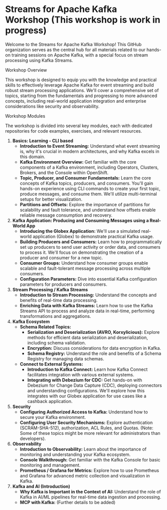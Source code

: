 # Streams for Apache Kafka Workshop (This workshop is work in progress)

Welcome to the Streams for Apache Kafka Workshop! This GitHub organization serves as the central hub for all materials related to our hands-on training sessions on Apache Kafka, with a special focus on stream processing using Kafka Streams.

Workshop Overview

This workshop is designed to equip you with the knowledge and practical skills to effectively leverage Apache Kafka for event streaming and build robust stream processing applications. We'll cover a comprehensive set of topics, starting from the fundamentals and progressing to more advanced concepts, including real-world application integration and enterprise considerations like security and observability.

Workshop Modules

The workshop is divided into several key modules, each with dedicated repositories for code examples, exercises, and relevant resources.

1.  **Basics: Learning - CLI based**
    *   **Introduction to Event Streaming:** Understand what event streaming is, why it's crucial in modern architectures, and why Kafka excels in this domain.
    *   **Kafka Environment Overview:** Get familiar with the core components of a Kafka environment, including Operators, Clusters, Brokers, and the Console within OpenShift.
    *   **Topic, Producer, and Consumer Fundamentals:** Learn the core concepts of Kafka topics, producers, and consumers. You'll gain hands-on experience using CLI commands to create your first topic, produce messages, and consume them. We'll utilize multi-terminal setups for better visualization.
    *   **Partitions and Offsets:** Explore the importance of partitions for scalability and fault tolerance, and understand how offsets enable reliable message consumption and recovery.
2.  **Kafka Application: Producing and Consuming Messages using a Real-World App**
    *   **Introducing the Globex Application:** We'll use a simulated real-world application (Globex) to demonstrate practical Kafka usage.
    *   **Building Producers and Consumers:** Learn how to programmatically set up producers to send user activity or order data, and consumers to process it. We'll focus on demonstrating the creation of a producer and consumer for a new topic.
    *   **Consumer Groups:** Understand how consumer groups enable scalable and fault-tolerant message processing across multiple consumers.
    *   **Configuration Parameters:** Dive into essential Kafka configuration parameters for producers and consumers.
3.  **Stream Processing / Kafka Streams**
    *   **Introduction to Stream Processing:** Understand the concepts and benefits of real-time data processing.
    *   **Enriching Data with Kafka Streams:** Learn how to use the Kafka Streams API to process and analyze data in real-time, performing transformations and aggregations.
4.  **Kafka Ecosystem**
    *   **Schema Related Topics:**
        *   **Serialization and Deserialization (AVRO, Korxylicious):** Explore methods for efficient data serialization and deserialization, including schema validation.
        *   **Encryption:** Discuss considerations for data encryption in Kafka.
        *   **Schema Registry:** Understand the role and benefits of a Schema Registry for managing data schemas.
    *   **Connect to External Systems:**
        *   **Introduction to Kafka Connect:** Learn how Kafka Connect facilitates integration with various external systems.
        *   **Integrating with Debezium for CDC:** Get hands-on with Debezium for Change Data Capture (CDC), deploying connectors and understanding configurations. We'll explore how this integrates with our Globex application for use cases like a cashback application.
5.  **Security**
    *   **Configuring Authorized Access to Kafka:** Understand how to secure your Kafka environment.
    *   **Configuring User Security Mechanisms:** Explore authentication (SCRAM-SHA-512), authorization, ACL Rules, and Quotas. (Note: Some of these topics might be more relevant for administrators than developers).
6.  **Observability**
    *   **Introduction to Observability:** Learn about the importance of monitoring and understanding your Kafka ecosystem.
    *   **Console Walkthrough:** Get familiar with the Kafka Console for basic monitoring and management.
    *   **Prometheus / Grafana for Metrics:** Explore how to use Prometheus and Grafana for advanced metric collection and visualization in Kafka.
7.  **Kafka and AI (Introduction)**
    *   **Why Kafka is Important in the Context of AI:** Understand the role of Kafka in AI/ML pipelines for real-time data ingestion and processing.
    *   **MCP with Kafka:** (Further details to be added)
